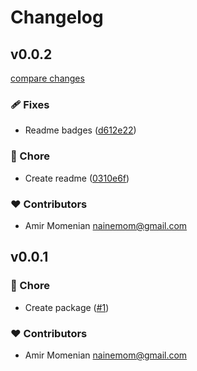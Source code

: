 # Changelog


## v0.0.2

[compare changes](https://github.com/nainemom/use-shit/compare/v0.0.1...v0.0.2)

### 🩹 Fixes

- Readme badges ([d612e22](https://github.com/nainemom/use-shit/commit/d612e22))

### 🏡 Chore

- Create readme ([0310e6f](https://github.com/nainemom/use-shit/commit/0310e6f))

### ❤️ Contributors

- Amir Momenian <nainemom@gmail.com>

## v0.0.1


### 🏡 Chore

- Create package ([#1](https://github.com/nainemom/use-shit/pull/1))

### ❤️ Contributors

- Amir Momenian <nainemom@gmail.com>

